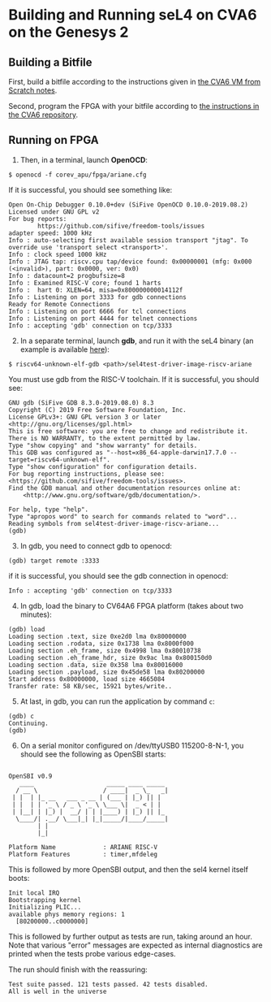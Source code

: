# Building and Running seL4 on CVA6 on the Genesys 2

## Building a Bitfile

First, build a bitfile according to the instructions given in [the CVA6 VM from Scratch notes](https://github.com/Capabilities-Limited/cva6-build-notes/blob/main/cva6-vm-from-scratch-notes.md).

Second, program the FPGA with your bitfile according to [the instructions in the CVA6 repository](https://github.com/Capabilities-Limited/cva6?tab=readme-ov-file#programming-the-memory-configuration-file).


## Running on FPGA

1. Then, in a terminal, launch **OpenOCD**:
```
$ openocd -f corev_apu/fpga/ariane.cfg
```
If it is successful, you should see something like:
```
Open On-Chip Debugger 0.10.0+dev (SiFive OpenOCD 0.10.0-2019.08.2)
Licensed under GNU GPL v2
For bug reports:
        https://github.com/sifive/freedom-tools/issues
adapter speed: 1000 kHz
Info : auto-selecting first available session transport "jtag". To override use 'transport select <transport>'.
Info : clock speed 1000 kHz
Info : JTAG tap: riscv.cpu tap/device found: 0x00000001 (mfg: 0x000 (<invalid>), part: 0x0000, ver: 0x0)
Info : datacount=2 progbufsize=8
Info : Examined RISC-V core; found 1 harts
Info :  hart 0: XLEN=64, misa=0x800000000014112f
Info : Listening on port 3333 for gdb connections
Ready for Remote Connections
Info : Listening on port 6666 for tcl connections
Info : Listening on port 4444 for telnet connections
Info : accepting 'gdb' connection on tcp/3333

```
2. In a separate terminal, launch **gdb**, and run it with the seL4 binary (an example is available [here](https://drive.google.com/drive/folders/1azphw9wquPcjpqhVg4aqD5IMktSmnicW?usp=sharing)):
```
$ riscv64-unknown-elf-gdb <path>/sel4test-driver-image-riscv-ariane
```
You must use gdb from the RISC-V toolchain. If it is successful, you should see:
```
GNU gdb (SiFive GDB 8.3.0-2019.08.0) 8.3
Copyright (C) 2019 Free Software Foundation, Inc.
License GPLv3+: GNU GPL version 3 or later <http://gnu.org/licenses/gpl.html>
This is free software: you are free to change and redistribute it.
There is NO WARRANTY, to the extent permitted by law.
Type "show copying" and "show warranty" for details.
This GDB was configured as "--host=x86_64-apple-darwin17.7.0 --target=riscv64-unknown-elf".
Type "show configuration" for configuration details.
For bug reporting instructions, please see:
<https://github.com/sifive/freedom-tools/issues>.
Find the GDB manual and other documentation resources online at:
    <http://www.gnu.org/software/gdb/documentation/>.

For help, type "help".
Type "apropos word" to search for commands related to "word"...
Reading symbols from sel4test-driver-image-riscv-ariane...
(gdb) 
```
3. In gdb, you need to connect gdb to openocd:
```
(gdb) target remote :3333
```
if it is successful, you should see the gdb connection in openocd:
```
Info : accepting 'gdb' connection on tcp/3333
```
4. In gdb, load the binary to CV64A6 FPGA platform (takes about two minutes):
```
(gdb) load
Loading section .text, size 0xe2d0 lma 0x80000000
Loading section .rodata, size 0x1738 lma 0x8000f000
Loading section .eh_frame, size 0x4998 lma 0x80010738
Loading section .eh_frame_hdr, size 0x9ac lma 0x800150d0
Loading section .data, size 0x358 lma 0x80016000
Loading section .payload, size 0x45de58 lma 0x80200000
Start address 0x80000000, load size 4665084
Transfer rate: 58 KB/sec, 15921 bytes/write..
```

5. At last, in gdb, you can run the application by command `c`:
```
(gdb) c
Continuing.
(gdb) 
```

6. On a serial monitor configured on /dev/ttyUSB0 115200-8-N-1, you should see the following as OpenSBI starts:
```

OpenSBI v0.9
   ____                    _____ ____ _____
  / __ \                  / ____|  _ \_   _|
 | |  | |_ __   ___ _ __ | (___ | |_) || |
 | |  | | '_ \ / _ \ '_ \ \___ \|  _ < | |
 | |__| | |_) |  __/ | | |____) | |_) || |_
  \____/| .__/ \___|_| |_|_____/|____/_____|
        | |
        |_|

Platform Name             : ARIANE RISC-V
Platform Features         : timer,mfdeleg
```
This is followed by more OpenSBI output, and then the sel4 kernel itself boots:
```
Init local IRQ
Bootstrapping kernel
Initializing PLIC...
available phys memory regions: 1
  [80200000..c0000000]
```
This is followed by further output as tests are run, taking around an hour. Note that various "error" messages are expected as internal diagnostics are printed when the tests probe various edge-cases.

The run should finish with the reassuring:
```
Test suite passed. 121 tests passed. 42 tests disabled.
All is well in the universe
```
